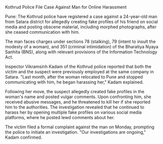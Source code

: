 Kothrud Police File Case Against Man for Online Harassment

Pune: The Kothrud police have registered a case against a 24-year-old man from Satara district for allegedly creating fake profiles of his friend on social media and posting obscene material, including morphed photographs, after she ceased communication with him.

The man faces charges under sections 78 (stalking), 79 (intent to insult the modesty of a woman), and 351 (criminal intimidation) of the Bharatiya Nyaya Sanhita (BNS), along with relevant provisions of the Information Technology Act.

Inspector Vikramsinh Kadam of the Kothrud police reported that both the victim and the suspect were previously employed at the same company in Satara. "Last month, after the woman relocated to Pune and stopped communicating with him, he began harassing her," Kadam explained.

Following her move, the suspect allegedly created fake profiles in the woman's name and posted vulgar comments. Upon confronting him, she received abusive messages, and he threatened to kill her if she reported him to the authorities. The investigation revealed that he continued to harass her by opening multiple fake profiles on various social media platforms, where he posted lewd comments about her.

The victim filed a formal complaint against the man on Monday, prompting the police to initiate an investigation. "Our investigations are ongoing," Kadam confirmed.
